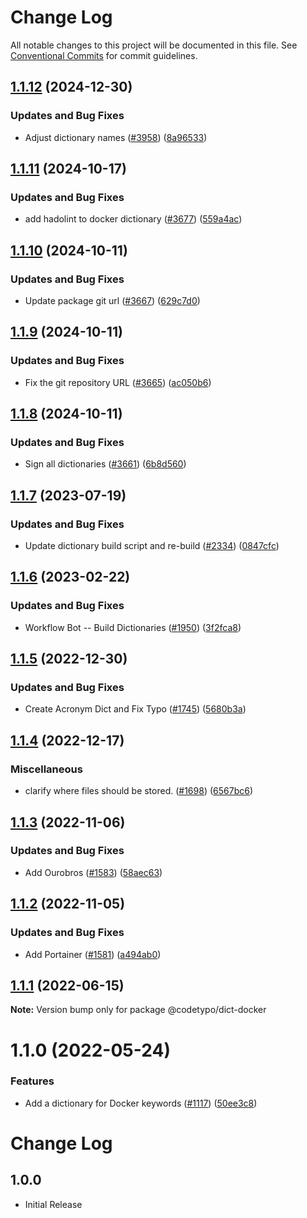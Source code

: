 # Change Log

All notable changes to this project will be documented in this file.
See [Conventional Commits](https://conventionalcommits.org) for commit guidelines.

## [1.1.12](https://github.com/khulnasoft/codetypo/compare/@codetypo/dict-docker@1.1.11...@codetypo/dict-docker@1.1.12) (2024-12-30)


### Updates and Bug Fixes

* Adjust dictionary names ([#3958](https://github.com/khulnasoft/codetypo/issues/3958)) ([8a96533](https://github.com/khulnasoft/codetypo/commit/8a96533bec21280103740868b81559437c413501))

## [1.1.11](https://github.com/khulnasoft/codetypo/compare/@codetypo/dict-docker@1.1.10...@codetypo/dict-docker@1.1.11) (2024-10-17)


### Updates and Bug Fixes

* add hadolint to docker dictionary ([#3677](https://github.com/khulnasoft/codetypo/issues/3677)) ([559a4ac](https://github.com/khulnasoft/codetypo/commit/559a4ac63080631aa8c66da6a6a0df31e6ce61d3))

## [1.1.10](https://github.com/khulnasoft/codetypo/compare/@codetypo/dict-docker@1.1.9...@codetypo/dict-docker@1.1.10) (2024-10-11)


### Updates and Bug Fixes

* Update package git url ([#3667](https://github.com/khulnasoft/codetypo/issues/3667)) ([629c7d0](https://github.com/khulnasoft/codetypo/commit/629c7d0a5e1bacad1d3874b1f8372edc3494ef97))

## [1.1.9](https://github.com/khulnasoft/codetypo/compare/@codetypo/dict-docker@1.1.8...@codetypo/dict-docker@1.1.9) (2024-10-11)


### Updates and Bug Fixes

* Fix the git repository URL ([#3665](https://github.com/khulnasoft/codetypo/issues/3665)) ([ac050b6](https://github.com/khulnasoft/codetypo/commit/ac050b697d57820109995e92fac5ccc32ced1723))

## [1.1.8](https://github.com/khulnasoft/codetypo/compare/@codetypo/dict-docker@1.1.7...@codetypo/dict-docker@1.1.8) (2024-10-11)


### Updates and Bug Fixes

* Sign all dictionaries ([#3661](https://github.com/khulnasoft/codetypo/issues/3661)) ([6b8d560](https://github.com/khulnasoft/codetypo/commit/6b8d560cf51a593458ce42bca415859f872cfc97))

## [1.1.7](https://github.com/khulnasoft/codetypo/compare/@codetypo/dict-docker@1.1.6...@codetypo/dict-docker@1.1.7) (2023-07-19)


### Updates and Bug Fixes

* Update dictionary build script and re-build ([#2334](https://github.com/khulnasoft/codetypo/issues/2334)) ([0847cfc](https://github.com/khulnasoft/codetypo/commit/0847cfc9623018940e7761e08eeba0ec7c0a320e))

## [1.1.6](https://github.com/khulnasoft/codetypo/compare/@codetypo/dict-docker@1.1.5...@codetypo/dict-docker@1.1.6) (2023-02-22)


### Updates and Bug Fixes

* Workflow Bot -- Build Dictionaries ([#1950](https://github.com/khulnasoft/codetypo/issues/1950)) ([3f2fca8](https://github.com/khulnasoft/codetypo/commit/3f2fca8b64c800723cc572f5ef83e92d5ec64673))

## [1.1.5](https://github.com/khulnasoft/codetypo/compare/@codetypo/dict-docker@1.1.4...@codetypo/dict-docker@1.1.5) (2022-12-30)


### Updates and Bug Fixes

* Create Acronym Dict and Fix Typo ([#1745](https://github.com/khulnasoft/codetypo/issues/1745)) ([5680b3a](https://github.com/khulnasoft/codetypo/commit/5680b3a64b43fab66e38c11885eb49c3daadaaed))

## [1.1.4](https://github.com/khulnasoft/codetypo/compare/@codetypo/dict-docker@1.1.3...@codetypo/dict-docker@1.1.4) (2022-12-17)


### Miscellaneous

* clarify where files should be stored. ([#1698](https://github.com/khulnasoft/codetypo/issues/1698)) ([6567bc6](https://github.com/khulnasoft/codetypo/commit/6567bc62130404cb32945bdcc3bf07316c839396))

## [1.1.3](https://github.com/khulnasoft/codetypo/compare/@codetypo/dict-docker@1.1.2...@codetypo/dict-docker@1.1.3) (2022-11-06)


### Updates and Bug Fixes

* Add Ourobros ([#1583](https://github.com/khulnasoft/codetypo/issues/1583)) ([58aec63](https://github.com/khulnasoft/codetypo/commit/58aec63b01858980960c02f13908048b3ac77c0a))

## [1.1.2](https://github.com/khulnasoft/codetypo/compare/@codetypo/dict-docker@1.1.1...@codetypo/dict-docker@1.1.2) (2022-11-05)


### Updates and Bug Fixes

* Add Portainer ([#1581](https://github.com/khulnasoft/codetypo/issues/1581)) ([a494ab0](https://github.com/khulnasoft/codetypo/commit/a494ab0c46a845099bf18fcb2a85450d5c359241))

## [1.1.1](https://github.com/khulnasoft/codetypo/compare/@codetypo/dict-docker@1.1.0...@codetypo/dict-docker@1.1.1) (2022-06-15)

**Note:** Version bump only for package @codetypo/dict-docker





# 1.1.0 (2022-05-24)


### Features

* Add a dictionary for Docker keywords ([#1117](https://github.com/khulnasoft/codetypo/issues/1117)) ([50ee3c8](https://github.com/khulnasoft/codetypo/commit/50ee3c84f61d1da5622cdd305af4a8b67383bfd3))





# Change Log

## 1.0.0

- Initial Release
